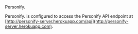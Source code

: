 Personify.

Personify. is configured to access the Personify API endpoint at [http://personify-server.herokuapp.com/api](http://personify-server.herokuapp.com).
